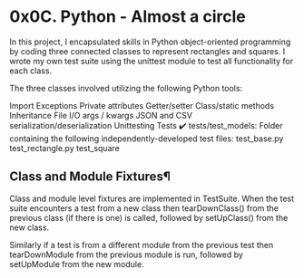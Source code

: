 # 0x0C. Python - Almost a circle

In this project, I encapsulated skills in Python object-oriented programming by coding three connected classes to represent rectangles and squares. I wrote my own test suite using the unittest module to test all functionality for each class.

The three classes involved utilizing the following Python tools:

Import
Exceptions
Private attributes
Getter/setter
Class/static methods
Inheritance
File I/O
args / kwargs
JSON and CSV serialization/deserialization
Unittesting
Tests ✔️
tests/test_models: Folder containing the following independently-developed test files:
test_base.py
test_rectangle.py
test_square

## Class and Module Fixtures¶

Class and module level fixtures are implemented in TestSuite. When the test suite encounters a test from a new class then tearDownClass() from the previous class (if there is one) is called, followed by setUpClass() from the new class.

Similarly if a test is from a different module from the previous test then tearDownModule from the previous module is run, followed by setUpModule from the new module.